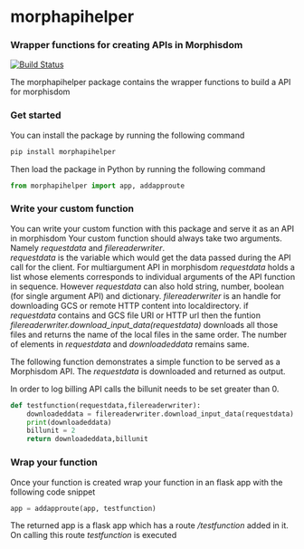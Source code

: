 # morphapihelper
### Wrapper functions for creating APIs in Morphisdom

[![Build Status](https://travis-ci.org/joemccann/dillinger.svg?branch=master)](https://travis-ci.org/joemccann/dillinger)


The morphapihelper package contains the wrapper functions to build a API for morphisdom

### Get started
You can install the package by running the following command

```python
pip install morphapihelper
```

Then load the package in Python by running the following command
```python
from morphapihelper import app, addapproute
```

### Write your custom function
You can write your custom function with this package and serve it as an API in morphisdom
Your custom function should always take two arguments. Namely _requestdata_ and _filereaderwriter_.  
_requestdata_ is the variable which would get the data passed during the API call for the client. 
For multiargument API in morphisdom _requestdata_ holds a list whose elements corresponds to individual arguments of the API function in sequence.
However _requestdata_ can also hold string, number, boolean (for single argument API) and dictionary.
_filereaderwriter_ is an handle for downloading GCS or remote HTTP content into localdirectory. 
if _requestdata_ contains and GCS file URI or HTTP url then the funtion _filereaderwriter.download_input_data(requestdata)_ downloads all those files and returns the name of the local files in the same order. The number of elements in _requestdata_ and _downloadeddata_ remains same.


The following function demonstrates a simple function to be served as a Morphisdom API.
The _requestdata_ is downloaded and returned as output.

In order to log billing API calls the billunit needs to be set greater than 0. 

```python
def testfunction(requestdata,filereaderwriter):
	downloadeddata = filereaderwriter.download_input_data(requestdata)
	print(downloadeddata)
	billunit = 2
	return downloadeddata,billunit
```

### Wrap your function
Once your function is created wrap your function in an flask app with the following code snippet

```python
app = addapproute(app, testfunction)
```

The returned app is a flask app which has a route _/testfunction_ added in it. 
On calling this route _testfunction_ is executed


